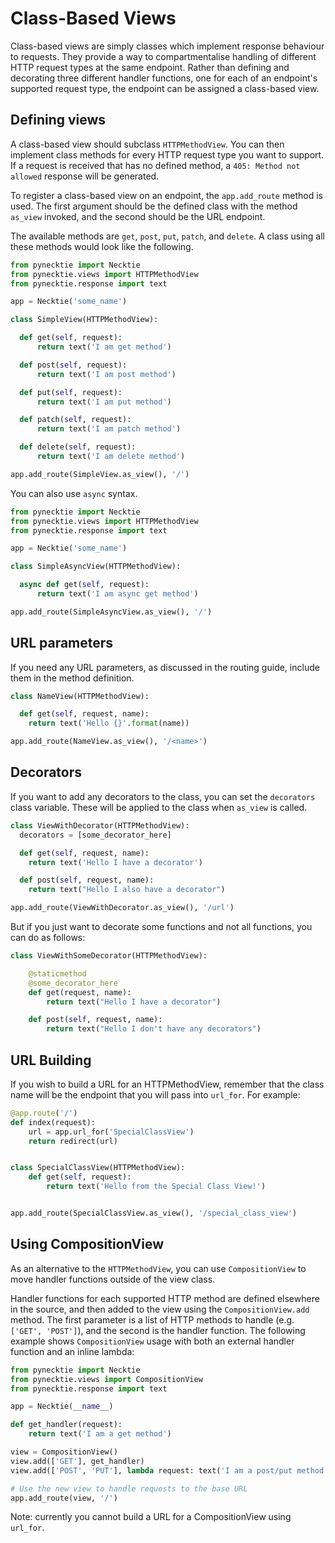 # Class-Based Views

Class-based views are simply classes which implement response behaviour to
requests. They provide a way to compartmentalise handling of different HTTP
request types at the same endpoint. Rather than defining and decorating three
different handler functions, one for each of an endpoint's supported request
type, the endpoint can be assigned a class-based view.

## Defining views

A class-based view should subclass `HTTPMethodView`. You can then implement
class methods for every HTTP request type you want to support. If a request is
received that has no defined method, a `405: Method not allowed` response will
be generated.

To register a class-based view on an endpoint, the `app.add_route` method is
used. The first argument should be the defined class with the method `as_view`
invoked, and the second should be the URL endpoint.

The available methods are `get`, `post`, `put`, `patch`, and `delete`. A class
using all these methods would look like the following.

```python
from pynecktie import Necktie
from pynecktie.views import HTTPMethodView
from pynecktie.response import text

app = Necktie('some_name')

class SimpleView(HTTPMethodView):

  def get(self, request):
      return text('I am get method')

  def post(self, request):
      return text('I am post method')

  def put(self, request):
      return text('I am put method')

  def patch(self, request):
      return text('I am patch method')

  def delete(self, request):
      return text('I am delete method')

app.add_route(SimpleView.as_view(), '/')

```

You can also use `async` syntax.

```python
from pynecktie import Necktie
from pynecktie.views import HTTPMethodView
from pynecktie.response import text

app = Necktie('some_name')

class SimpleAsyncView(HTTPMethodView):

  async def get(self, request):
      return text('I am async get method')

app.add_route(SimpleAsyncView.as_view(), '/')

```

## URL parameters

If you need any URL parameters, as discussed in the routing guide, include them
in the method definition.

```python
class NameView(HTTPMethodView):

  def get(self, request, name):
    return text('Hello {}'.format(name))

app.add_route(NameView.as_view(), '/<name>')
```

## Decorators

If you want to add any decorators to the class, you can set the `decorators`
class variable. These will be applied to the class when `as_view` is called.

```python
class ViewWithDecorator(HTTPMethodView):
  decorators = [some_decorator_here]

  def get(self, request, name):
    return text('Hello I have a decorator')

  def post(self, request, name):
    return text("Hello I also have a decorator")

app.add_route(ViewWithDecorator.as_view(), '/url')
```

But if you just want to decorate some functions and not all functions, you can do as follows:

```python
class ViewWithSomeDecorator(HTTPMethodView):

    @staticmethod
    @some_decorator_here
    def get(request, name):
        return text("Hello I have a decorator")

    def post(self, request, name):
        return text("Hello I don't have any decorators")
```

## URL Building

If you wish to build a URL for an HTTPMethodView, remember that the class name will be the endpoint
that you will pass into `url_for`. For example:

```python
@app.route('/')
def index(request):
    url = app.url_for('SpecialClassView')
    return redirect(url)


class SpecialClassView(HTTPMethodView):
    def get(self, request):
        return text('Hello from the Special Class View!')


app.add_route(SpecialClassView.as_view(), '/special_class_view')
```


## Using CompositionView

As an alternative to the `HTTPMethodView`, you can use `CompositionView` to
move handler functions outside of the view class.

Handler functions for each supported HTTP method are defined elsewhere in the
source, and then added to the view using the `CompositionView.add` method. The
first parameter is a list of HTTP methods to handle (e.g. `['GET', 'POST']`),
and the second is the handler function. The following example shows
`CompositionView` usage with both an external handler function and an inline
lambda:

```python
from pynecktie import Necktie
from pynecktie.views import CompositionView
from pynecktie.response import text

app = Necktie(__name__)

def get_handler(request):
    return text('I am a get method')

view = CompositionView()
view.add(['GET'], get_handler)
view.add(['POST', 'PUT'], lambda request: text('I am a post/put method'))

# Use the new view to handle requests to the base URL
app.add_route(view, '/')
```

Note: currently you cannot build a URL for a CompositionView using `url_for`.
